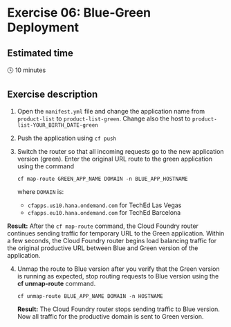 # Exercise 06: Blue-Green Deployment

## Estimated time

:clock4: 10 minutes

## Exercise description

1. Open the `manifest.yml` file and change the application name from `product-list` to `product-list-green`. Change also the host to `product-list-YOUR_BIRTH_DATE-green`

2. Push the application using `cf push`

3. Switch the router so that all incoming requests go to the new application version (green). Enter the original URL route to the green application using the command
    ```
    cf map-route GREEN_APP_NAME DOMAIN -n BLUE_APP_HOSTNAME
    ```
    where `DOMAIN` is:
    - `cfapps.us10.hana.ondemand.com` for TechEd Las Vegas
    - `cfapps.eu10.hana.ondemand.com` for TechEd Barcelona

  **Result:**
  After the `cf map-route` command, the Cloud Foundry router continues sending traffic for temporary URL to the Green application. Within a few seconds, the Cloud Foundry router begins load balancing traffic for the original productive URL between Blue and Green version of the application.

4. Unmap the route to Blue version after you verify that the Green version is running as expected, stop routing requests to Blue version using the **cf unmap-route** command.
    ```
    cf unmap-route BLUE_APP_NAME DOMAIN -n HOSTNAME
    ```
    **Result:**
    The Cloud Foundry router stops sending traffic to Blue version. Now all traffic for the productive domain is sent to Green version.
